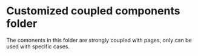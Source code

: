 # Customized coupled components folder

The comonents in this folder are strongly coupled with pages, only can be used with specific cases.
